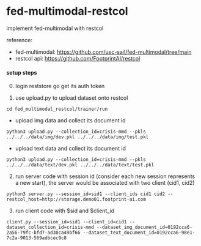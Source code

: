 # fed-multimodal-restcol
implement fed-multimodal with restcol

reference:
- fed-multimodal: https://github.com/usc-sail/fed-multimodal/tree/main
- restcol api: https://github.com/FootprintAI/restcol


#### setup steps
0. login reststore go get its auth token


1. use upload.py to upload dataset onto restcol

`cd fed_multimodal_restcol/trainer/run`

- upload img data and collect its document id

`python3 upload.py --collection_id=crisis-mmd --pkls ../../../data/img/dev.pkl ../../../data/img/test.pkl`

- upload text data and collect its document id

`python3 upload.py --collection_id=crisis-mmd --pkls ../../../data/text/dev.pkl ../../../data/text/test.pkl`

2. run server code with session id (consider each new session represents a new start), the server would be associated with two client (cid1, cid2)

```
python3 server.py --session_id=sid1 --client_ids cid1 cid2 --restcol_host=http://storage.demo01.footprint-ai.com

```

3. run client code with $sid and $client_id

```
client.py --session_id=sid1 --client_id=cid1 --dataset_collection_id=crisis-mmd --dataset_img_document_id=0192cca6-2a56-79fc-bfd7-ad30ca49bf66 --dataset_text_document_id=0192cca6-98e1-7c2a-9013-569adbcec9c8
```